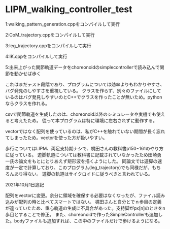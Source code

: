# LIPM_walking_controller_test

1:walking_pattern_generation.cppをコンパイルして実行

2:CoM_trajectory.cppをコンパイルして実行

3:leg_trajectory.cppをコンパイルして実行

4:IK.cppをコンパイルして実行

5:出来上がった関節軌道データをchoreonoidのsimplecontrollerで読み込んで関節を動かせば歩く

これはまだテスト段階であり、プログラムについては効率よりもわかりやすさ、バグ発見のしやすさを重視している。
クラスを作らず、別々のファイルにしているのはバグ発見しやすいのとC++でクラスを作ったことが無いため。pythonならクラスを作れる。

csvで関節軌道を生成したのは、choreonoid以外のシミュレータや実機でも使えると考えたため。
従って本プログラムは特に環境に左右されずに動作する。

vectorではなく配列を使っているのは、私がC++を触れていない期間が長く忘れてしまったため。vectorを使った方が扱いやすい。

歩行についてはLIPM、両足支持期ナシで、梶田さんの教科書p150~161のやり方に従っている。
遊脚軌道については教科書に記載されていなかったため田崎勇一氏の論文をもとにとりあえず矩形波を描くようにした。
同論文では遊脚の速度が一定で計算しており、このプログラム(leg_trajectory)でも同様だが、もちろんあり得ない。
遊脚の軌道はサイクロイドに従うべきと言われている。

2021年10月1日追記

配列をvectorに変更。余分に領域を確保する必要はなくなったが、ファイル読み込みが配列の時と比べてスマートではない。
梶田さんと自分とでｎ歩目の定義が違っていたため、重心軌道の生成に不具合があった。支持脚がpx[n]のときをn歩目とすることで修正。
また、choreonoidで作ったSimpleControllerも追加した。bodyファイルも追加すれば、この中のファイルだけで歩けるようになる。
